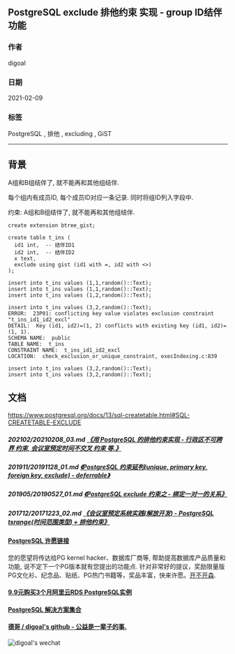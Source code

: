 ## PostgreSQL exclude 排他约束 实现 - group ID结伴功能  
      
### 作者      
digoal      
      
### 日期      
2021-02-09       
      
### 标签      
PostgreSQL , 排他 , excluding , GiST        
      
----      
      
## 背景      
A组和B组结伴了, 就不能再和其他组结伴.  
  
每个组内有成员ID, 每个成员ID对应一条记录. 同时将组ID列入字段中.  
  
约束: A组和B组结伴了, 就不能再和其他组结伴.  
  
```  
create extension btree_gist;  
  
create table t_ins (  
  id1 int,  -- 结伴ID1  
  id2 int,  -- 结伴ID2  
  x text,     
  exclude using gist (id1 with =, id2 with <>)  
);   
  
insert into t_ins values (1,1,random()::Text);     
insert into t_ins values (1,1,random()::Text);     
insert into t_ins values (1,2,random()::Text);     
  
insert into t_ins values (3,2,random()::Text);     
ERROR:  23P01: conflicting key value violates exclusion constraint "t_ins_id1_id2_excl"  
DETAIL:  Key (id1, id2)=(1, 2) conflicts with existing key (id1, id2)=(1, 1).  
SCHEMA NAME:  public  
TABLE NAME:  t_ins  
CONSTRAINT NAME:  t_ins_id1_id2_excl  
LOCATION:  check_exclusion_or_unique_constraint, execIndexing.c:839  
  
insert into t_ins values (3,2,random()::Text);     
insert into t_ins values (3,2,random()::Text);     
```  
  
## 文档    
https://www.postgresql.org/docs/13/sql-createtable.html#SQL-CREATETABLE-EXCLUDE      
      
##### 202102/20210208_03.md   [《用 PostgreSQL 的排他约束实现 - 行政区不可跨界 约束, 会议室预定时间不交叉 约束 等.》](../202102/20210208_03.md)  
##### 201911/20191128_01.md   [《PostgreSQL 约束延判(unique, primary key, foreign key, exclude) - deferrable》](../201911/20191128_01.md)  
##### 201905/20190527_01.md   [《PostgreSQL exclude 约束之 - 绑定一对一的关系》](../201905/20190527_01.md)  
##### 201712/20171223_02.md   [《会议室预定系统实践(解放开发) - PostgreSQL tsrange(时间范围类型) + 排他约束》](../201712/20171223_02.md)  
  
  
#### [PostgreSQL 许愿链接](https://github.com/digoal/blog/issues/76 "269ac3d1c492e938c0191101c7238216")
您的愿望将传达给PG kernel hacker、数据库厂商等, 帮助提高数据库产品质量和功能, 说不定下一个PG版本就有您提出的功能点. 针对非常好的提议，奖励限量版PG文化衫、纪念品、贴纸、PG热门书籍等，奖品丰富，快来许愿。[开不开森](https://github.com/digoal/blog/issues/76 "269ac3d1c492e938c0191101c7238216").  
  
  
#### [9.9元购买3个月阿里云RDS PostgreSQL实例](https://www.aliyun.com/database/postgresqlactivity "57258f76c37864c6e6d23383d05714ea")
  
  
#### [PostgreSQL 解决方案集合](https://yq.aliyun.com/topic/118 "40cff096e9ed7122c512b35d8561d9c8")
  
  
#### [德哥 / digoal's github - 公益是一辈子的事.](https://github.com/digoal/blog/blob/master/README.md "22709685feb7cab07d30f30387f0a9ae")
  
  
![digoal's wechat](../pic/digoal_weixin.jpg "f7ad92eeba24523fd47a6e1a0e691b59")
  

